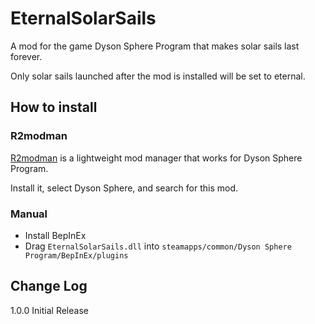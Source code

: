 # EternalSolarSails
A mod for the game Dyson Sphere Program that makes solar sails last forever.

Only solar sails launched after the mod is installed will be set to eternal.

## How to install

### R2modman

[R2modman](https://dsp.thunderstore.io/package/ebkr/r2modman/) is a lightweight mod manager that works for Dyson Sphere Program.

Install it, select Dyson Sphere, and search for this mod.

### Manual

- Install BepInEx
- Drag `EternalSolarSails.dll` into `steamapps/common/Dyson Sphere Program/BepInEx/plugins`

## Change Log
1.0.0 Initial Release